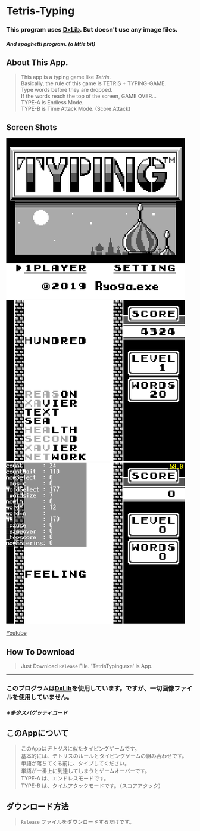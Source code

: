 # Tetris-Typing
### This program uses [DxLib](https://dxlib.xsrv.jp/). But doesn't use any image files.
##### And spaghetti program. (**a little bit**)

## About This App.
> This app is a typing game like *Tetris*.  
> Basically, the rule of this game is TETRIS + TYPING-GAME.  
> Type words before they are dropped.  
> If the words reach the top of the screen, GAME OVER...  
> TYPE-A is Endless Mode.  
> TYPE-B is Time Attack Mode. (Score Attack)  


## Screen Shots
 ![Scrn shot0](https://github.com/Ryoga-exe/Tetris-Typing/blob/master/screen%20shots/screenshot_0.png)
 ![Scrn shot1](https://github.com/Ryoga-exe/Tetris-Typing/blob/master/screen%20shots/screenshot_1.png)
 ![Scrn shot1](https://github.com/Ryoga-exe/Tetris-Typing/blob/master/screen%20shots/screenshot_2.png)
 
 [Youtube](https://youtu.be/lItXtET630Q)

## How To Download
> Just Download `Release` File. 'TetrisTyping.exe' is App.
-----
### このプログラムは[DxLib](https://dxlib.xsrv.jp/)を使用しています。ですが、一切画像ファイルを使用していません。
##### ※多少スパゲッティコード

## このAppについて
> このAppは*テトリス*に似たタイピングゲームです。  
> 基本的には、テトリスのルールとタイピングゲームの組み合わせです。  
> 単語が落ちてくる前に、タイプしてください。  
> 単語が一番上に到達してしまうとゲームオーバーです。  
> TYPE-A は、エンドレスモードです。  
> TYPE-B は、タイムアタックモードです。（スコアアタック）  

## ダウンロード方法
> `Release` ファイルをダウンロードするだけです。
